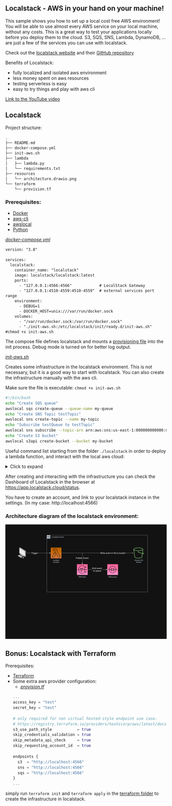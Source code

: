 ## Localstack - AWS in your hand on your machine!

This sample shows you how to set up a local cost free AWS environment! You will be able to use almost every AWS service on your local machine, without any costs. This is a great way to test your applications locally before you deploy them to the cloud. S3, SQS, SNS, Lambda, DynamoDB, ... are just a few of the services you can use with localstack. 

Check out the [localstack website](https://localstack.cloud/) and their [GitHub repository](https://github.com/localstack/localstack)

Benefits of Localstack:
- fully localized and isolated aws environment
- less money spent on aws resources
- testing serverless is easy
- easy to try things and play with aws cli

[Link to the YouTube video](https://youtu.be/XPFl28a0mrQ)

## Localstack

Project structure:
```
.
├── README.md
├── docker-compose.yml
├── init-aws.sh
├── lambda
│   ├── lambda.py
│   └── requirements.txt
├── resources
│   └── architecture.drawio.png
└── terraform
    └── provision.tf
```

### Prerequisites:
- [Docker](https://www.docker.com/)
- [aws-cli](https://aws.amazon.com/cli/)
- [awslocal](https://docs.localstack.cloud/user-guide/integrations/aws-cli/)
- [Python](https://python.org)


[_docker-compose.yml_](docker-compose.yml)
```
version: "3.8"

services:
  localstack:
    container_name: "localstack"
    image: localstack/localstack:latest
    ports:
      - "127.0.0.1:4566:4566"            # LocalStack Gateway
      - "127.0.0.1:4510-4559:4510-4559"  # external services port range
    environment:
      - DEBUG=1
      - DOCKER_HOST=unix:///var/run/docker.sock
    volumes:
      - "/var/run/docker.sock:/var/run/docker.sock"
      - "./init-aws.sh:/etc/localstack/init/ready.d/init-aws.sh" #chmod +x init-aws.sh
```
The compose file defines localstack and mounts a [provisioning file](./init-aws.sh) into the init process. Debug mode is turned on for better log output. 

[_init-aws.sh_](./init-aws.sh)

Creates some infrastructure in the localstack environment. This is not necessary, but it is a good way to start with localstack. You can also create the infrastructure manually with the aws cli.

Make sure the file is executable: `chmod +x init-aws.sh` 
```bash
#!/bin/bash
echo "Create SQS queue"
awslocal sqs create-queue --queue-name my-queue
echo "Create SNS Topic testTopic"
awslocal sns create-topic --name my-topic
echo "Subscribe testQueue to testTopic"
awslocal sns subscribe --topic-arn arn:aws:sns:us-east-1:000000000000:my-topic --protocol sqs --notification-endpoint arn:aws:sqs:us-east-1:000000000000:my-queue
echo "Create S3 bucket"
awslocal s3api create-bucket --bucket my-bucket
```

Useful command list starting from the folder `./localstack` in order to deploy a lambda function, and interact with the local aws cloud:
<details>
<summary>Click to expand</summary>

```bash
# Install a virtual Python environment
python -m venv venv

# Activate the Python environment in your current shell
source venv/bin/activate

# Install requirements (boto3) in the lambda folder
pip install -r lambda/requirements.txt --target lambda

# Change into the lambda folder
cd lambda

# Create a zip file with all the files from the `lambda` folder
zip -r ../deploy-package.zip .

# Go back to the previous directory
cd -

# Create a function using the created zip file
awslocal lambda create-function --function-name my-function --runtime python3.10 --zip-file fileb://deploy-package.zip --handler lambda.lambda_handler --environment Variables={ENVIRONMENT=local} --role arn:aws:iam::000000000000:role/service-role/MyTestFunction-role

# Check the provisioning state of the lambda function
awslocal lambda get-function --function-name my-function

# Create a topic
awslocal sns create-topic --name my-topic

# Create a bucket
awslocal s3api create-bucket --bucket my-bucket

# Check the `my-bucket` for files
awslocal s3 ls s3://my-bucket --recursive --human-readable --summarize

# Check the health status of localstack
curl http://localhost:4566/health | jq

# Receive messages from the queue
awslocal sqs receive-message --queue-url http://localhost:4566/000000000000/my-queue | jq

# Create a copy of the object
awslocal s3 cp s3://my-bucket/my-object.txt s3://my-bucket/my-object-copy.txt

# See the bucket
curl http://s3.localhost:4566/my-bucket

# Get the object
curl http://s3.localhost:4566/my-bucket/my-object.txt

```
</details>



After creating and interacting with the infrastructure you can check the Dashboard of Localstack in the browser at https://app.localstack.cloud/status.

You have to create an account, and link to your localstack instance in the settings. (In my case: http://localhost:4566)

### Architecture diagram of the localstack environment:
![architecture diagram](./resources/architecture.drawio.png)

## Bonus: Localstack with Terraform
Prerequisites:
- [Terraform](https://www.terraform.io/)
- Some extra aws provider configuration:
  - [_provision.tf_](./terraform/provision.tf)
  ```terraform
  ...
  access_key = "test"
  secret_key = "test"

  # only required for non virtual hosted-style endpoint use case.
  # https://registry.terraform.io/providers/hashicorp/aws/latest/docs#s3_use_path_style
  s3_use_path_style           = true
  skip_credentials_validation = true
  skip_metadata_api_check     = true
  skip_requesting_account_id  = true

  endpoints {
    s3  = "http://localhost:4566"
    sns = "http://localhost:4566"
    sqs = "http://localhost:4566"
  }
  ...
  ```

simply run `terraform init` and `terraform apply` in the [terraform folder](./terraform) to create the infrastructure in localstack.
